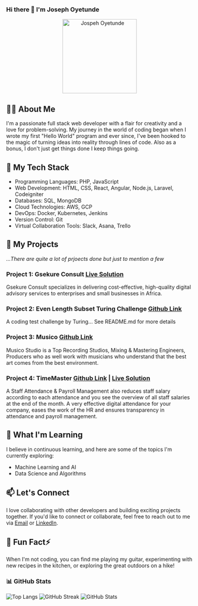 ### Hi there 👋 I'm Joseph Oyetunde

<p align="center">
  <img src="https://your-image-url-here.jpg" alt="Jospeh Oyetunde" width="200" height="200">
</p>

## 👩‍💻 About Me

I'm a passionate full stack web developer with a flair for creativity and a love for problem-solving. My journey in the world of coding began when I wrote my first "Hello World" program and ever since, I've been hooked to the magic of turning ideas into reality through lines of code.
Also as a bonus, I don't just get things done I keep things going.


## 🚀 My Tech Stack

- Programming Languages: PHP, JavaScript
- Web Development: HTML, CSS, React, Angular, Node.js, Laravel, Codeigniter 
- Databases: SQL, MongoDB
- Cloud Technologies: AWS, GCP
- DevOps: Docker, Kubernetes, Jenkins
- Version Control: Git
- Virtual Collaboration Tools: Slack, Asana, Trello

## 💼 My Projects
<i>...There are quite a lot of prjoects done but just to mention a few</i>

### Project 1: Gsekure Consult [Live Solution](https://gsekureconsult.com/)

Gsekure Consult specializes in delivering cost-effective, high-quality digital advisory services to enterprises and small businesses in Africa.

### Project 2: Even Length Subset Turing Challenge [Github Link](https://github.com/dotun-code-god/even_length_subsets_turing_challenge)

A coding test challenge by Turing... See README.md for more details

### Project 3: Musico [Github Link](https://github.com/dotun-code-god/Musico-Studio)

Musico Studio is a Top Recording Studios, Mixing & Mastering Engineers, Producers who as well work with musicians who understand that the best art comes from the best environment.

### Project 4: TimeMaster [Github Link](https://github.com/dotun-code-god/Time-Master) <b>|</b> [Live Solution](https://gsekureconsult.com/yip-staff-mgmnt/index.php)

A Staff Attendance & Payroll Management also reduces staff salary according to each attendance and you see the overview of all staff salaries at the end of the month. 
A very effective digital attendance for your company, eases the work of the HR and ensures transparency in attendance and payroll management.


## 🌱 What I'm Learning

I believe in continuous learning, and here are some of the topics I'm currently exploring:

- Machine Learning and AI
- Data Science and Algorithms


## 📫 Let's Connect

I love collaborating with other developers and building exciting projects together. If you'd like to connect or collaborate, feel free to reach out to me via [Email](mailto:dotun494@gmail.com) or [LinkedIn](https://www.linkedin.com/in/oyetunde-dotun-8995b7225/).

## 🎵 Fun Fact⚡

When I'm not coding, you can find me playing my guitar, experimenting with new recipes in the kitchen, or exploring the great outdoors on a hike!


<!--
**dotun-code-god/dotun-code-god** is a ✨ _special_ ✨ repository because its `README.md` (this file) appears on your GitHub profile.

Here are some ideas to get you started:

- 🔭 I’m currently working on ...
- 🌱 I’m currently learning ...
- 👯 I’m looking to collaborate on ...
- 🤔 I’m looking for help with ...
- 💬 Ask me about ...
- 📫 How to reach me: ...
- 😄 Pronouns: ...
- ⚡ Fun fact: ...
-->

### 📊 GitHub Stats

![Top Langs](https://github-readme-stats.vercel.app/api/top-langs/?username=dotun-code-god&layout=compact&theme=radical)
![GitHub Streak](https://streak-stats.demolab.com?user=dotun-code-god&theme=dark&hide_border=true)
![GitHub Stats](https://github-readme-stats.vercel.app/api?username=dotun-code-god&show_icons=true&theme=radical)


